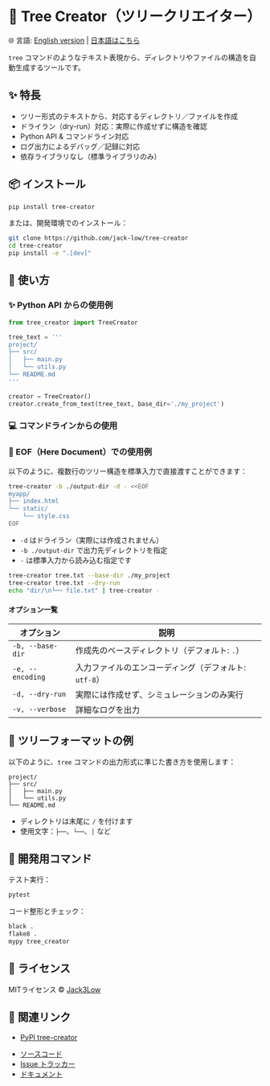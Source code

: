 # 📁 Tree Creator（ツリークリエイター）

🌐 言語:  [English version](./README.md) | [日本語はこちら](./README.ja.md)

`tree` コマンドのようなテキスト表現から、ディレクトリやファイルの構造を自動生成するツールです。

## ✨ 特長

- ツリー形式のテキストから、対応するディレクトリ／ファイルを作成
- ドライラン（dry-run）対応：実際に作成せずに構造を確認
- Python API & コマンドライン対応
- ログ出力によるデバッグ／記録に対応
- 依存ライブラリなし（標準ライブラリのみ）

## 📦 インストール

```bash
pip install tree-creator
```

または、開発環境でのインストール：

```bash
git clone https://github.com/jack-low/tree-creator
cd tree-creator
pip install -e ".[dev]"
```

## 🚀 使い方

### ✨ Python API からの使用例

```python
from tree_creator import TreeCreator

tree_text = '''
project/
├── src/
│   ├── main.py
│   └── utils.py
└── README.md
'''

creator = TreeCreator()
creator.create_from_text(tree_text, base_dir='./my_project')
```

### 💻 コマンドラインからの使用
### 🧪 EOF（Here Document）での使用例

以下のように、複数行のツリー構造を標準入力で直接渡すことができます：

```bash
tree-creator -b ./output-dir -d - <<EOF
myapp/
├── index.html
└── static/
    └── style.css
EOF
```

- `-d` はドライラン（実際には作成されません）
- `-b ./output-dir` で出力先ディレクトリを指定
- `-` は標準入力から読み込む指定です


```bash
tree-creator tree.txt --base-dir ./my_project
tree-creator tree.txt --dry-run
echo "dir/\n└── file.txt" | tree-creator -
```

#### オプション一覧

| オプション       | 説明                                      |
|------------------|-------------------------------------------|
| `-b, --base-dir` | 作成先のベースディレクトリ（デフォルト: `.`） |
| `-e, --encoding` | 入力ファイルのエンコーディング（デフォルト: `utf-8`） |
| `-d, --dry-run`  | 実際には作成せず、シミュレーションのみ実行 |
| `-v, --verbose`  | 詳細なログを出力                          |

## 📄 ツリーフォーマットの例

以下のように、`tree` コマンドの出力形式に準じた書き方を使用します：

```
project/
├── src/
│   ├── main.py
│   └── utils.py
└── README.md
```

- ディレクトリは末尾に `/` を付けます
- 使用文字：`├──`、`└──`、`│` など

## 🧪 開発用コマンド

テスト実行：

```bash
pytest
```

コード整形とチェック：

```bash
black .
flake8 .
mypy tree_creator
```

## 📜 ライセンス

MITライセンス © [Jack3Low](mailto:xapa.pw@gmail.com)

## 🔗 関連リンク

* [PyPI tree-creator](https://pypi.org/project/tree-creator/)
- [ソースコード](https://github.com/jack-low/tree-creator)
- [Issue トラッカー](https://github.com/jack-low/tree-creator/issues)
- [ドキュメント](https://github.com/jack-low/tree-creator#readme)
